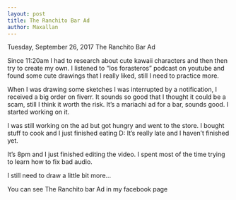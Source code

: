 ```yaml
---
layout: post
title: The Ranchito Bar Ad
author: Maxallan
---
```

Tuesday, September 26, 2017 The Ranchito Bar Ad

Since 11:20am I had to research about cute kawaii characters and then then try to create my own. I listened to “los forasteros” podcast on youtube and found some cute drawings that I really liked, still I need to practice more.

When I was drawing some sketches I was interrupted by a notification, I received a big order on fiverr. It sounds so good that I thought it could be a scam, still I think it worth the risk. It’s a mariachi ad for a bar, sounds good. I started working on it.

I was still working on the ad but got hungry and went to the store. I bought stuff to cook and I just finished eating D: It’s really late and I haven’t finished yet.

It’s 8pm and I just finished editing the video. I spent most of the time trying to learn how to fix bad audio.

I still need to draw a little bit more...

You can see The Ranchito bar Ad in my facebook page
